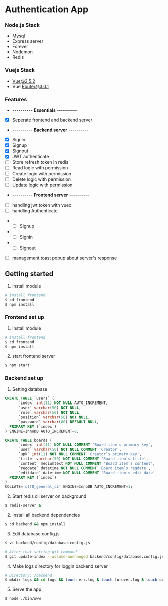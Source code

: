 # Authentication App

### Node.js Stack

- Mysql
- Express server
- Forever
- Nodemon
- Redis

### Vuejs Stack

- Vue@2.5.2
- Vue Router@3.0.1

### Features
* ---------- **Essentials** ----------
* [x] Seperate frontend and backend server
* ---------- **Backend server** ----------
* [x] Signin
* [x] Signup
* [x] Signout
* [x] JWT authenticate
* [ ] Store refresh token in redis
* [ ] Read logic with permission
* [ ] Create logic with permission
* [ ] Delete logic with permission
* [ ] Update logic with permission
* ---------- **Frontend server** ----------
* [ ] handling jwt token with vuex
* [ ] handling Authenticate
- * [ ] Signup
- * [ ] Signin
- * [ ] Signout
* [ ] management toast popup about server's response

## Getting started
1. install module
```bash
# install frontend
$ cd frontend
$ npm install
```

### Frontend set up
1. install module
```bash
# install frontend
$ cd frontend
$ npm install
```
2. start frontend server
```bash
$ npm start
```



### Backend set up
1. Setting database

```sql
CREATE TABLE `users` (
      `index` int(11) NOT NULL AUTO_INCREMENT,
      `user` varchar(50) NOT NULL,
      `role` varchar(50) NOT NULL,
      `position` varchar(50) NOT NULL,
      `password` varchar(80) DEFAULT NULL,
  PRIMARY KEY (`index`)
) ENGINE=InnoDB AUTO_INCREMENT=8;

CREATE TABLE boards (
      `index` int(11) NOT NULL COMMENT 'Board item`s primary key',
      `user` varchar(50) NOT NULL COMMENT 'Creator',
      `upk` int(11) NOT NULL COMMENT 'Creator`s primary key',
      `title` varchar(50) NOT NULL COMMENT 'Board item`s title',
      `content` mediumtext NOT NULL COMMENT 'Board item`s content',
      `regdate` datetime NOT NULL COMMENT 'Board item`s regdate',
      `editdate` datetime NOT NULL COMMENT 'Board item`s edit date'
  PRIMARY KEY (`index`)
)
COLLATE='utf8_general_ci' ENGINE=InnoDB AUTO_INCREMENT=1;
```

2. Start redis cli server on background
```bash
$ redis-server &
```
2. Install all backend dependencies
```bash
$ cd backend && npm install
```

3. Edit database.config.js 
```bash
$ vi backend/config/database.config.js

# After that setting git command
$ git update-index --assume-unchanged backend/config/database.config.js
```

4. Make logs directory for loggin backend server
```bash
# Directory: /backend
$ mkdir logs && cd logs && touch err.log & touch forever.log & touch out.log 
```

5. Serve the app
```bash
$ node ./bin/www
```
